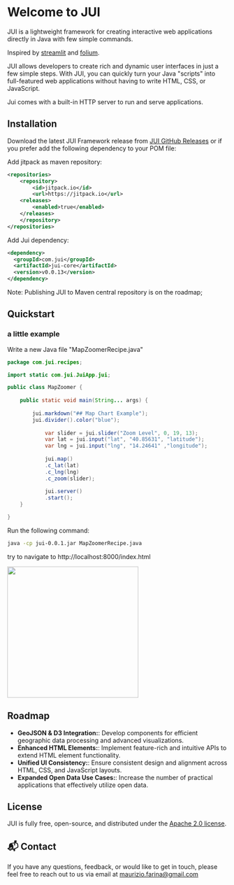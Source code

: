 # Welcome to JUI
JUI is a lightweight framework for creating interactive web applications directly in Java with few simple commands.

Inspired by [streamlit](https://github.com/streamlit/streamlit) and [folium](https://github.com/python-visualization/folium).

JUI allows developers to create rich and dynamic user interfaces in just a few simple steps. With JUI, you can quickly turn your Java "scripts" into full-featured web applications without having to write HTML, CSS, or JavaScript.

Jui comes with a built-in HTTP server to run and serve applications.

## Installation

Download the latest JUI Framework release from [JUI GitHub Releases](https://github.com/mwzero/jui/releases) or if you prefer add the following dependency to your POM file:

Add jitpack as maven repository:

```xml
<repositories>
	<repository>
	    <id>jitpack.io</id>
	    <url>https://jitpack.io</url>
	<releases>
		<enabled>true</enabled>
	</releases>
	</repository>
</repositories>
```

Add Jui dependency:

```xml
<dependency>
  <groupId>com.jui</groupId>
  <artifactId>jui-core</artifactId>
  <version>v0.0.13</version>
</dependency>
```

Note: Publishing JUI to Maven central repository is on the roadmap; 

## Quickstart

### a little example

Write a new Java file "MapZoomerRecipe.java"

```java
package com.jui.recipes;

import static com.jui.JuiApp.jui;

public class MapZoomer {
	
	public static void main(String... args) {
		
		jui.markdown("## Map Chart Example");
		jui.divider().color("blue");
    	
    		var slider = jui.slider("Zoom Level", 0, 19, 13);
    		var lat = jui.input("lat", "40.85631", "latitude");
    		var lng = jui.input("lng", "14.24641" ,"longitude");
    	
    		jui.map()
			.c_lat(lat)
			.c_lng(lng)
			.c_zoom(slider);
    	
    		jui.server()
			.start();
	}

}
```

Run the following command:

```sh
java -cp jui-0.0.1.jar MapZoomerRecipe.java
```

try to navigate to http://localhost:8000/index.html

<img src="https://raw.githubusercontent.com/mwzero/jui/main/assets/images/little-example.gif" width="300">

## Roadmap

* **GeoJSON & D3 Integration:**: Develop components for efficient geographic data processing and advanced visualizations.
* **Enhanced HTML Elements:**: Implement feature-rich and intuitive APIs to extend HTML element functionality.
* **Unified UI Consistency:**: Ensure consistent design and alignment across HTML, CSS, and JavaScript layouts.
* **Expanded Open Data Use Cases:**: Increase the number of practical applications that effectively utilize open data.

## License
JUI is fully free, open-source, and distributed under the [Apache 2.0 license](https://www.apache.org/licenses/LICENSE-2.0).

## 📬 Contact

If you have any questions, feedback, or would like to get in touch, please feel free to reach out to us via email at [maurizio.farina@gmail.com](mailto:mauirizio.farina@gmail.com)

